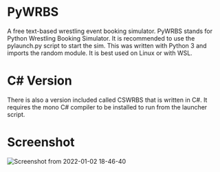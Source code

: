 # PyWRBS
A free text-based wrestling event booking simulator.
PyWRBS stands for Python Wrestling Booking Simulator.
It is recommended to use the pylaunch.py script to start the sim.
This was written with Python 3 and imports the random module.
It is best used on Linux or with WSL.
# C# Version
There is also a version included called CSWRBS that is written in C#. It requires the mono C# compiler to be installed to run from the launcher script.
# Screenshot
![Screenshot from 2022-01-02 18-46-40](https://user-images.githubusercontent.com/17995774/147892550-6b6f7f76-475e-4cc9-8393-31a4d692c2af.png)
